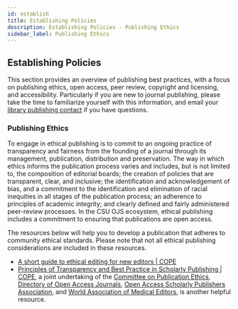 ```yaml
---
id: establish
title: Establishing Policies
description: Establishing Policies - Publishing Ethics
sidebar_label: Publishing Ethics
---
```


## Establishing Policies
This section provides an overview of publishing best practices, with a focus on publishing ethics, open access, peer review, copyright and licensing, and accessibility. Particularly if you are new to journal publishing, please take the time to familiarize yourself with this information, and email your [library publishing contact](contacts.md) if you have questions.

### Publishing Ethics
To engage in ethical publishing is to commit to an ongoing practice of transparency and fairness from the founding of a journal through its management, publication, distribution and preservation. The way in which ethics informs the publication process varies and includes, but is not limited to, the composition of editorial boards; the creation of policies that are transparent, clear, and inclusive; the identification and acknowledgement of bias, and a commitment to the identification and elimination of racial inequities in all stages of the publication process; an adherence to principles of academic integrity; and clearly defined and fairly administered peer-review processes. In the CSU OJS ecosystem, ethical publishing includes a commitment to ensuring that publications are open access.

The resources below will help you to develop a publication that adheres to community ethical standards. Please note that not all ethical publishing considerations are included in these resources.

 - [A short guide to ethical editing for new editors | COPE](https://publicationethics.org/resources/guidelines-new/short-guide-ethical-editing-new-editors)
 - [Principles of Transparency and Best Practice in Scholarly Publishing | COPE](https://publicationethics.org/resources/guidelines-new/principles-transparency-and-best-practice-scholarly-publishing), a joint undertaking of the [Committee on Publication Ethics](https://publicationethics.org/), [Directory of Open Access Journals](https://doaj.org/), [Open Access Scholarly Publishers Association](https://oaspa.org/), and [World Association of Medical Editors](http://www.wame.org), is another helpful resource.
